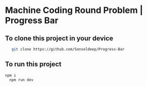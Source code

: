 # Machine Coding Round Problem | Progress Bar

## To clone this project in your device
```bash
   git clone https://github.com/Sonseldeep/Progress-Bar
```

## To run this project
   ```bash
npm i
     npm run dev
```
